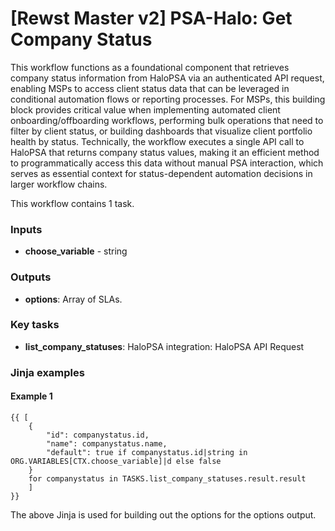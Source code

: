 # \[Rewst Master v2] PSA-Halo: Get Company Status

This workflow functions as a foundational component that retrieves company status information from HaloPSA via an authenticated API request, enabling MSPs to access client status data that can be leveraged in conditional automation flows or reporting processes. For MSPs, this building block provides critical value when implementing automated client onboarding/offboarding workflows, performing bulk operations that need to filter by client status, or building dashboards that visualize client portfolio health by status. Technically, the workflow executes a single API call to HaloPSA that returns company status values, making it an efficient method to programmatically access this data without manual PSA interaction, which serves as essential context for status-dependent automation decisions in larger workflow chains.

This workflow contains 1 task.

### Inputs

* **choose\_variable** - string

### Outputs

* **options**: Array of SLAs.

### Key tasks

* **list\_company\_statuses**: HaloPSA integration: HaloPSA API Request

### Jinja examples

#### Example 1

```jinja
{{ [
    {
        "id": companystatus.id,
        "name": companystatus.name,
        "default": true if companystatus.id|string in ORG.VARIABLES[CTX.choose_variable]|d else false
    }
    for companystatus in TASKS.list_company_statuses.result.result
    ]
}}
```

The above Jinja is used for building out the options for the options output.
